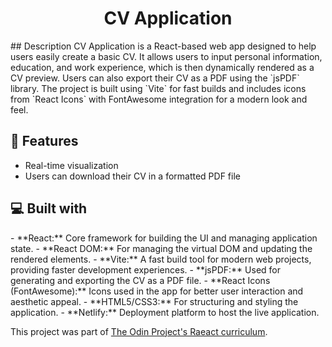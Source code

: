 <h1 align="center"">CV Application</h1>
## Description
CV Application is a React-based web app designed to help users easily create a basic CV. It allows users to input personal information, education, and work experience, which is then dynamically rendered as a CV preview. Users can also export their CV as a PDF using the `jsPDF` library. The project is built using `Vite` for fast builds and includes icons from `React Icons` with FontAwesome integration for a modern look and feel.

  
<h2>🧐 Features</h2>

*   Real-time visualization
*   Users can download their CV in a formatted PDF file
  
  
<h2>💻 Built with</h2>
- **React:** Core framework for building the UI and managing application state.
- **React DOM:** For managing the virtual DOM and updating the rendered elements.
- **Vite:** A fast build tool for modern web projects, providing faster development experiences.
- **jsPDF:** Used for generating and exporting the CV as a PDF file.
- **React Icons (FontAwesome):** Icons used in the app for better user interaction and aesthetic appeal.
- **HTML5/CSS3:** For structuring and styling the application.
- **Netlify:** Deployment platform to host the live application.

This project was part of [The Odin Project's Raeact curriculum](https://www.theodinproject.com/lessons/node-path-react-new-cv-application).
